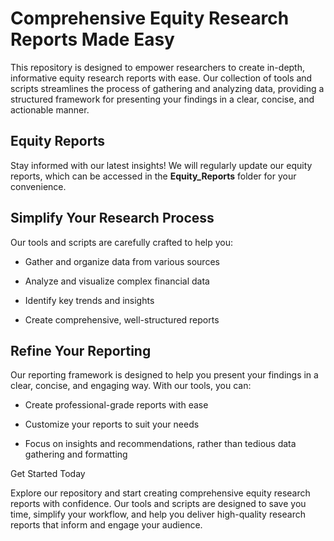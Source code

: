 # Comprehensive Equity Research Reports Made Easy


This repository is designed to empower researchers to create in-depth, informative equity research reports with ease. Our collection of tools and scripts streamlines the process of gathering and analyzing data, providing a structured framework for presenting your findings in a clear, concise, and actionable manner.

## Equity Reports

Stay informed with our latest insights! We will regularly update our equity reports, which can be accessed in the **Equity_Reports** folder for your convenience.

## Simplify Your Research Process


Our tools and scripts are carefully crafted to help you:



- Gather and organize data from various sources

- Analyze and visualize complex financial data

- Identify key trends and insights

- Create comprehensive, well-structured reports


## Refine Your Reporting


Our reporting framework is designed to help you present your findings in a clear, concise, and engaging way. With our tools, you can:



- Create professional-grade reports with ease

- Customize your reports to suit your needs

- Focus on insights and recommendations, rather than tedious data gathering and formatting


Get Started Today


Explore our repository and start creating comprehensive equity research reports with confidence. Our tools and scripts are designed to save you time, simplify your workflow, and help you deliver high-quality research reports that inform and engage your audience.


